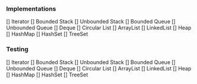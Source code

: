 ### Implementations
[] Iterator
[] Bounded Stack
[] Unbounded Stack
[] Bounded Queue
[] Unbounded Queue
[] Deque
[] Circular List
[] ArrayList
[] LinkedList
[] Heap
[] HashMap
[] HashSet
[] TreeSet

### Testing
[] Iterator
[] Bounded Stack
[] Unbounded Stack
[] Bounded Queue
[] Unbounded Queue
[] Deque
[] Circular List
[] ArrayList
[] LinkedList
[] Heap
[] HashMap
[] HashSet
[] TreeSet

